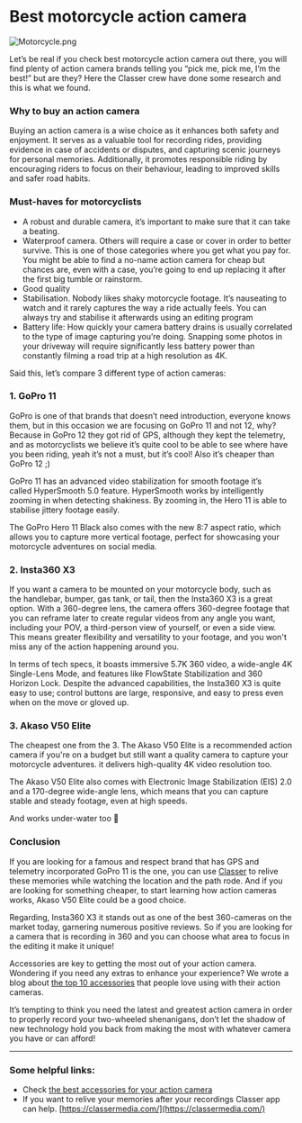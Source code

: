 # Best motorcycle action camera

![Motorcycle.png]({{image-path}}/Motorcycle.png)

Let’s be real if you check best motorcycle action camera out there, you will find plenty of action camera brands telling you “pick me, pick me, I’m the best!” but are they? Here the Classer crew have done some research and this is what we found.

### Why to buy an action camera

Buying an action camera is a wise choice as it enhances both safety and enjoyment. It serves as a valuable tool for recording rides, providing evidence in case of accidents or disputes, and capturing scenic journeys for personal memories. Additionally, it promotes responsible riding by encouraging riders to focus on their behaviour, leading to improved skills and safer road habits. 

### **Must-haves for motorcyclists**

- A robust and durable camera, it’s important to make sure that it can take a beating.
- Waterproof camera. Others will require a case or cover in order to better survive. This is one of those categories where you get what you pay for. You might be able to find a no-name action camera for cheap but chances are, even with a case, you’re going to end up replacing it after the first big tumble or rainstorm.
- Good quality
- Stabilisation. Nobody likes shaky motorcycle footage. It’s nauseating to watch and it rarely captures the way a ride actually feels. You can always try and stabilise it afterwards using an editing program
- Battery life: How quickly your camera battery drains is usually correlated to the type of image capturing you’re doing. Snapping some photos in your driveway will require significantly less battery power than constantly filming a road trip at a high resolution as 4K.

Said this, let’s compare 3 different type of action cameras:

### 1. GoPro 11

GoPro is one of that brands that doesn’t need introduction, everyone knows them, but in this occasion we are focusing on GoPro 11 and not 12, why? Because in GoPro 12 they got rid of GPS, although they kept the telemetry, and as motorcyclists we believe it’s quite cool to be able to see where have you been riding, yeah it’s not a must, but it’s cool! Also it’s cheaper than GoPro 12 ;) 

GoPro 11 has an advanced video stabilization for smooth footage it’s called HyperSmooth 5.0 feature. HyperSmooth works by intelligently zooming in when detecting shakiness. By zooming in, the Hero 11 is able to stabilise jittery footage easily. 

The GoPro Hero 11 Black also comes with the new 8:7 aspect ratio, which allows you to capture more vertical footage, perfect for showcasing your motorcycle adventures on social media.

### 2. Insta360 X3

If you want a camera to be mounted on your motorcycle body, such as the handlebar, bumper, gas tank, or tail, then the Insta360 X3 is a great option. With a 360-degree lens, the camera offers 360-degree footage that you can reframe later to create regular videos from any angle you want, including your POV, a third-person view of yourself, or even a side view. This means greater flexibility and versatility to your footage, and you won't miss any of the action happening around you.

In terms of tech specs, it boasts immersive 5.7K 360 video, a wide-angle 4K Single-Lens Mode, and features like FlowState Stabilization and 360 Horizon Lock. Despite the advanced capabilities, the Insta360 X3 is quite easy to use; control buttons are large, responsive, and easy to press even when on the move or gloved up. 

### 3. Akaso **V50 Elite**

The cheapest one from the 3. The Akaso V50 Elite is a recommended action camera if you're on a budget but still want a quality camera to capture your motorcycle adventures. it delivers high-quality 4K video resolution too.

The Akaso V50 Elite also comes with Electronic Image Stabilization (EIS) 2.0 and a 170-degree wide-angle lens, which means that you can capture stable and steady footage, even at high speeds.

And works under-water too 🙂

### Conclusion

If you are looking for a famous and respect brand that has GPS and telemetry incorporated GoPro 11 is the one, you can use [Classer](https://classermedia.com/) to relive these memories while watching the location and the path rode. And if you are looking for something cheaper, to start learning how action cameras works, Akaso V50 Elite could be a good choice. 

Regarding, Insta360 X3 it stands out as one of the best 360-cameras on the market today, garnering numerous positive reviews. So if you are looking for a camera that is recording in 360 and you can choose what area to focus in the editing it make it unique! 

Accessories are key to getting the most out of your action camera. Wondering if you need any extras to enhance your experience? We wrote a blog about [the top 10 accessories](https://classermedia.com/stories/3478f7ba-8b13-4622-ae50-dbc7ba76c49a) that people love using with their action cameras.

It’s tempting to think you need the latest and greatest action camera in order to properly record your two-wheeled shenanigans, don’t let the shadow of new technology hold you back from making the most with whatever camera you have or can afford!

---

### Some helpful links:

- Check [the best accessories for your action camera](https://classermedia.com/stories/3478f7ba-8b13-4622-ae50-dbc7ba76c49a)
- If you want to relive your memories after your recordings Classer app can help. [https://classermedia.com/](https://classermedia.com/)